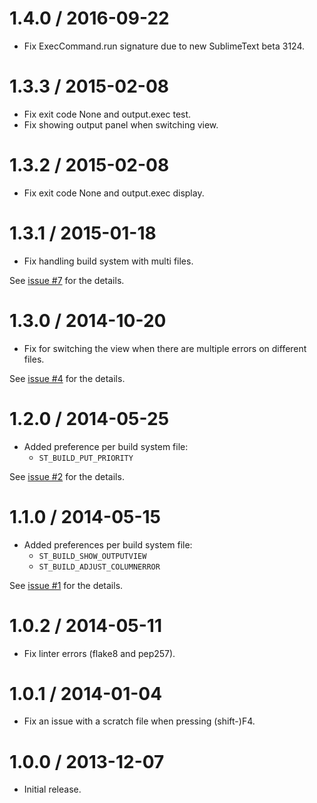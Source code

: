 1.4.0 / 2016-09-22
==================

* Fix ExecCommand.run signature due to new SublimeText beta 3124.

1.3.3 / 2015-02-08
==================

* Fix exit code None and output.exec test.
* Fix showing output panel when switching view.

1.3.2 / 2015-02-08
==================

* Fix exit code None and output.exec display.

1.3.1 / 2015-01-18
==================

* Fix handling build system with multi files.

See [issue #7](https://github.com/albertosantini/sublimetext-buildnext/issues/7) for the details.

1.3.0 / 2014-10-20
==================

* Fix for switching the view when there are multiple errors on different files.

See [issue #4](https://github.com/albertosantini/sublimetext-buildnext/issues/4) for the details.

1.2.0 / 2014-05-25
==================

* Added preference per build system file:
    * `ST_BUILD_PUT_PRIORITY`

See [issue #2](https://github.com/albertosantini/sublimetext-buildnext/issues/2) for the details.

1.1.0 / 2014-05-15
==================

* Added preferences per build system file:
    * `ST_BUILD_SHOW_OUTPUTVIEW`
    * `ST_BUILD_ADJUST_COLUMNERROR`

See [issue #1](https://github.com/albertosantini/sublimetext-buildnext/issues/1) for the details.

1.0.2 / 2014-05-11
==================

* Fix linter errors (flake8 and pep257).

1.0.1 / 2014-01-04
==================

* Fix an issue with a scratch file when pressing (shift-)F4.

1.0.0 / 2013-12-07
==================

* Initial release.
